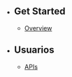 - ## Get Started
    - [Overview](/{{route}}/{{version}}/overview)
- ## Usuarios
    - [APIs](/{{route}}/{{version}}/user-apis)

